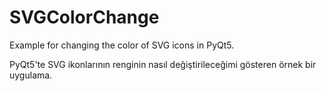 # SVGColorChange

Example for changing the color of SVG icons in PyQt5.

PyQt5'te SVG ikonlarının renginin nasıl değiştirileceğimi gösteren örnek bir uygulama.
